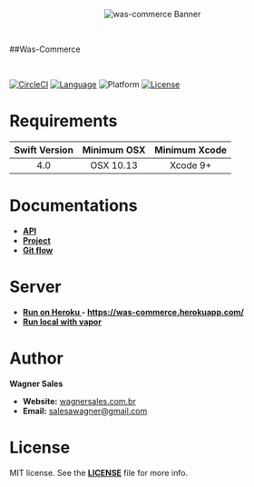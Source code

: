 <p align="center"><img src="http://wagnersales.com.br/wp-content/uploads/2018/09/logo.png" alt="was-commerce Banner"></p>
<br />

##Was-Commerce

<br />

[![CircleCI](https://circleci.com/gh/salesawagner/was-commerce/tree/master.svg?style=svg)](https://circleci.com/gh/salesawagner/was-commerce/tree/master)
[![Language](https://img.shields.io/badge/language-Swift%204.0-orange.svg?style=flat)](https://developer.apple.com/swift/)
![Platform](https://img.shields.io/badge/platform-OSX-ffc713.svg?style=flat)
[![License](https://img.shields.io/badge/license-MIT-lightgrey.svg?style=flat)](https://github.com/salesawagner/waschat/blob/master/LICENSE)



Requirements
=====================
| Swift Version | Minimum OSX  | Minimum Xcode  |
|:-------------:|:------------:|:--------------:|
| 4.0 | OSX 10.13 | Xcode 9+ |

Documentations
=====================
- **<a href="http://wagnersales.com.br/was-commerce/api"> API </a>**
- **<a href="http://wagnersales.com.br/was-commerce/documentation/"> Project </a>**
- **<a href="git-flow.md"> Git flow </a>**

Server
=====================
- **<a href="http://wagnersales.com.br/was-commerce/server"> Run on Heroku </a>  - https://was-commerce.herokuapp.com/**
- **<a href="https://wagnersales.com.br/was-commerce/vapor"> Run local with vapor </a>**

Author
==================
**Wagner Sales**

- **Website:** <a href="http://www.wagnersales.com.br">wagnersales.com.br</a>
- **Email:** <a href="mailto:salesawagner@gmail.com">salesawagner@gmail.com</a>

License
================
MIT license. See the **[LICENSE](https://github.com/salesawagner/waschat/blob/master/LICENSE)** file for more info.